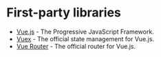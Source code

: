 # First-party libraries

- [Vue.js](https://vuejs.org/) - The Progressive
JavaScript Framework.
- [Vuex](https://vuex.vuejs.org/) - The official state management for Vue.js.
- [Vue Router](https://router.vuejs.org/) - The official router for Vue.js.
